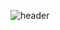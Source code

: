 ![header](https://capsule-render.vercel.app/api?type=wave&color=auto&height=300&section=header&text=민우빈%20DogFootprint&fontSize=70)
